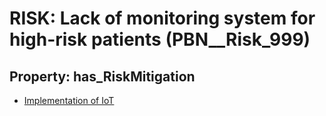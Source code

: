 # RISK: __Lack of monitoring system for high-risk patients__ (PBN__Risk_999)

## Property: has_RiskMitigation

* [Implementation of IoT](PBN__RiskMitigation_1421)

